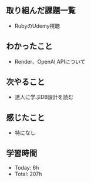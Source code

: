 ## 取り組んだ課題一覧
- RubyのUdemy視聴
## わかったこと
- Render、OpenAI APIについて
## 次やること
- 達人に学ぶDB設計を読む
## 感じたこと
- 特になし
## 学習時間
- Today: 6h
- Total: 207h